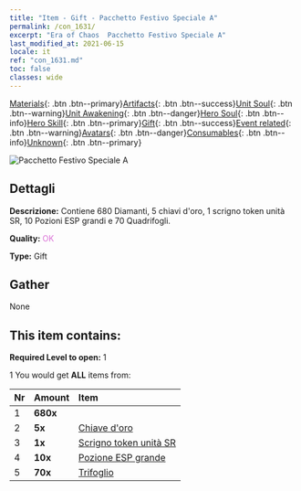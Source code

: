 ```yaml
---
title: "Item - Gift - Pacchetto Festivo Speciale A"
permalink: /con_1631/
excerpt: "Era of Chaos  Pacchetto Festivo Speciale A"
last_modified_at: 2021-06-15
locale: it
ref: "con_1631.md"
toc: false
classes: wide
---
```

 [Materials](/ItemsIT/){: .btn .btn--primary}[Artifacts](/ItemsIT/Artifacts/){: .btn .btn--success}[Unit Soul](/ItemsIT/UnitSoul/){: .btn .btn--warning}[Unit Awakening](/ItemsIT/UnitAwakening/){: .btn .btn--danger}[Hero Soul](/ItemsIT/HeroSoul/){: .btn .btn--info}[Hero Skill](/ItemsIT/HeroSkill/){: .btn .btn--primary}[Gift](/ItemsIT/Gift/){: .btn .btn--success}[Event related](/ItemsIT/Events/){: .btn .btn--warning}[Avatars](/ItemsIT/Avatars/){: .btn .btn--danger}[Consumables](/ItemsIT/Consumables/){: .btn .btn--info}[Unknown](/ItemsIT/Unknown/){: .btn .btn--primary}

 ![Pacchetto Festivo Speciale A](/images/t/i_907247.png)

## Dettagli
 **Descrizione:** Contiene 680 Diamanti, 5 chiavi d'oro, 1 scrigno token unità SR, 10 Pozioni ESP grandi e 70 Quadrifogli.

 **Quality:** <span style="color: #DA70D6">OK</span>

 **Type:** Gift

## Gather

  None

## This item contains:

 **Required Level to open:** 1

 1 You would get **ALL** items  from:

  | Nr | Amount |     Item    |
  |:---|:-------|:------------|
  | 1 |  **680x** | <i class="fas fa-gem"/> |  | 
  | 2 |  **5x** | [Chiave d'oro](/ItemsIT/con_783/) |  | 
  | 3 |  **1x** | [Scrigno token unità SR](/ItemsIT/con_1597/) |  | 
  | 4 |  **10x** | [Pozione ESP grande](/ItemsIT/con_702/) |  | 
  | 5 |  **70x** | [Trifoglio](/ItemsIT/con_537/) |  | 
